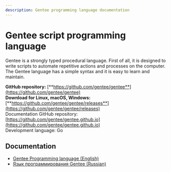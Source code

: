 ```yaml
---
description: Gentee programming language documentation
---
```


# Gentee script programming language

Gentee is a strongly typed procedural language. First of all, it is designed to write scripts to automate repetitive actions and processes on the computer. The Gentee language has a simple syntax and it is easy to learn and maintain.

**GitHub repository:** [**https://github.com/gentee/gentee**](https://github.com/gentee/gentee)  
**Download for Linux, macOS, Windows:** [**https://github.com/gentee/gentee/releases**](https://github.com/gentee/gentee/releases)  
Documentation GitHub repository: [https://github.com/gentee/gentee.github.io](https://github.com/gentee/gentee.github.io)  
Development language: Go

## Documentation

* [Gentee Programming language \(English\)](https://docs.gentee.org)
* [Язык программирования Gentee \(Russian\)](https://ru.gentee.org)


